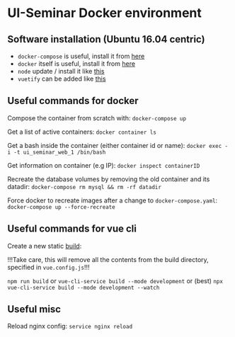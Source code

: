# UI-Seminar Docker environment

## Software installation (Ubuntu 16.04 centric)

- `docker-compose` is useful, install it from [here](https://docs.docker.com/compose/install/)
- `docker` itself is useful, install it from [here](https://www.digitalocean.com/community/tutorials/how-to-install-and-use-docker-on-ubuntu-16-04)
- `node` update / install it like [this](https://www.hostingadvice.com/how-to/update-node-js-latest-version/)
- `vuetify` can be added like [this](https://vuetifyjs.com/en/getting-started/quick-start)

## Useful commands for docker
Compose the container from scratch with:
`docker-compose up`

Get a list of active containers:
`docker container ls`

Get a bash inside the container (either container id or name):
`docker exec -i -t ui_seminar_web_1 /bin/bash`

Get information on container (e.g IP):
`docker inspect containerID`

Recreate the database volumes by removing the old container and its datadir:
`docker-compose rm mysql && rm -rf datadir`

Force docker to recreate images after a change to `docker-compose.yaml`:
`docker-compose up --force-recreate`

## Useful commands for vue cli
Create a new static [build](https://cli.vuejs.org/guide/cli-service.html#vue-cli-service-serve):

!!!Take care, this will remove all the contents from the build directory, specified in `vue.config.js`!!!

`npm run build` or `vue-cli-service build --mode development` or (best) `npx vue-cli-service build --mode development --watch`

## Useful misc
Reload nginx config:
`service nginx reload`